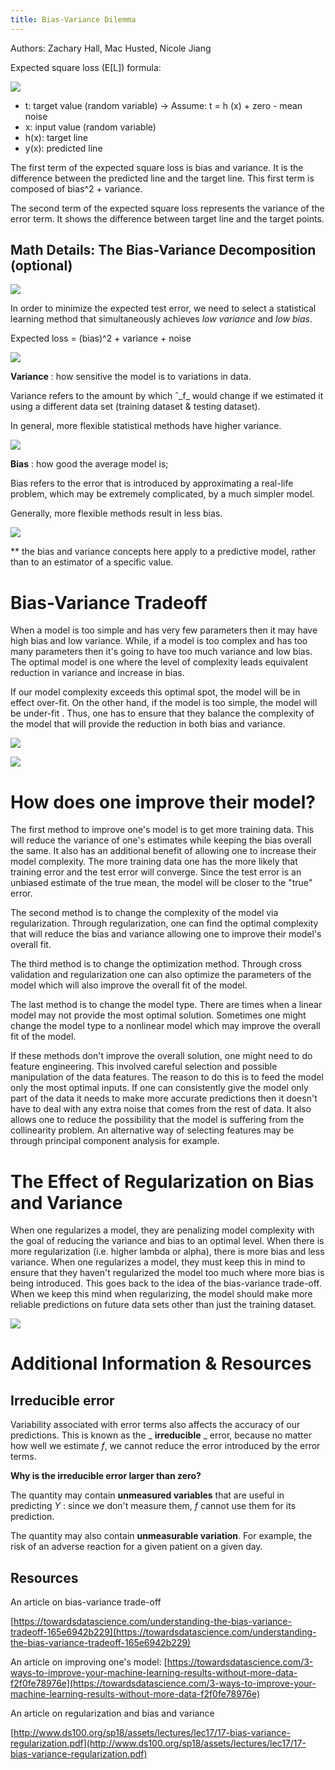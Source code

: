 ```yaml
---
title: Bias-Variance Dilemma
---
```

Authors: Zachary Hall, Mac Husted, Nicole Jiang

Expected square loss (E[L]) formula:

![](APM1.png)

- t: target value (random variable) → Assume: t = h (x) + zero - mean noise
- x: input value (random variable)
- h(x): target line
- y(x): predicted line

The first term of the expected square loss is bias and variance. It is the difference between the predicted line and the target line. This first term is composed of bias^2 + variance.

The second term of the expected square loss represents the variance of the error term. It shows the difference between target line and the target points.

## Math Details: The Bias-Variance Decomposition (optional)

![](APM2.png)

In order to minimize the expected test error, we need to select a statistical learning method that simultaneously achieves _low variance_ and _low bias_.

Expected loss = (bias)^2 + variance + noise

![](APM3.png)

**Variance** : how sensitive the model is to variations in data.

Variance refers to the amount by which ˆ_f_ would change if we estimated it using a different data set (training dataset &amp; testing dataset).

In general, more flexible statistical methods have higher variance.

![](APM4.png)

**Bias** : how good the average model is;

Bias refers to the error that is introduced by approximating a real-life problem, which may be extremely complicated, by a much simpler model.

Generally, more flexible methods result in less bias.

![](APM5.png)

\*\* the bias and variance concepts here apply to a predictive model, rather than to an estimator of a specific value.

# Bias-Variance Tradeoff

When a model is too simple and has very few parameters then it may have high bias and low variance. While, if a model is too complex and has too many parameters then it&#39;s going to have too much variance and low bias. The optimal model is one where the level of complexity leads equivalent reduction in variance and increase in bias.

If our model complexity exceeds this optimal spot, the model will be in effect over-fit. On the other hand, if the model is too simple, the model will be under-fit . Thus, one has to ensure that they balance the complexity of the model that will provide the reduction in both bias and variance.

![](APM6.png)

![](APM7.png)
# How does one improve their model?

The first method to improve one&#39;s model is to get more training data. This will reduce the variance of one&#39;s estimates while keeping the bias overall the same. It also has an additional benefit of allowing one to increase their model complexity. The more training data one has the more likely that training error and the test error will converge. Since the test error is an unbiased estimate of the true mean, the model will be closer to the &quot;true&quot; error.

The second method is to change the complexity of the model via regularization. Through regularization, one can find the optimal complexity that will reduce the bias and variance allowing one to improve their model&#39;s overall fit.

The third method is to change the optimization method. Through cross validation and regularization one can also optimize the parameters of the model which will also improve the overall fit of the model.

The last method is to change the model type. There are times when a linear model may not provide the most optimal solution. Sometimes one might change the model type to a nonlinear model which may improve the overall fit of the model.

If these methods don&#39;t improve the overall solution, one might need to do feature engineering. This involved careful selection and possible manipulation of the data features. The reason to do this is to feed the model only the most optimal inputs. If one can consistently give the model only part of the data it needs to make more accurate predictions then it doesn&#39;t have to deal with any extra noise that comes from the rest of data. It also allows one to reduce the possibility that the model is suffering from the collinearity problem. An alternative way of selecting features may be through principal component analysis for example.

# The Effect of Regularization on Bias and Variance

When one regularizes a model, they are penalizing model complexity with the goal of reducing the variance and bias to an optimal level. When there is more regularization (i.e. higher lambda or alpha), there is more bias and less variance. When one regularizes a model, they must keep this in mind to ensure that they haven&#39;t regularized the model too much where more bias is being introduced. This goes back to the idea of the bias-variance trade-off. When we keep this mind when regularizing, the model should make more reliable predictions on future data sets other than just the training dataset.

![](APM9.png)

# Additional Information &amp; Resources

## Irreducible error

Variability associated with error terms also affects the accuracy of our predictions. This is known as the _ **irreducible** _ error, because no matter how well we estimate _f_, we cannot reduce the error introduced by the error terms.

**Why is the irreducible error larger than zero?**

The quantity may contain **unmeasured variables** that are useful in predicting _Y_ : since we don&#39;t measure them, _f_ cannot use them for its prediction.

The quantity may also contain **unmeasurable variation**. For example, the risk of an adverse reaction for a given patient on a given day.

## Resources

An article on bias-variance trade-off

[https://towardsdatascience.com/understanding-the-bias-variance-tradeoff-165e6942b229](https://towardsdatascience.com/understanding-the-bias-variance-tradeoff-165e6942b229)

An article on improving one&#39;s model: [https://towardsdatascience.com/3-ways-to-improve-your-machine-learning-results-without-more-data-f2f0fe78976e](https://towardsdatascience.com/3-ways-to-improve-your-machine-learning-results-without-more-data-f2f0fe78976e)

An article on regularization and bias and variance

[http://www.ds100.org/sp18/assets/lectures/lec17/17-bias-variance-regularization.pdf](http://www.ds100.org/sp18/assets/lectures/lec17/17-bias-variance-regularization.pdf)